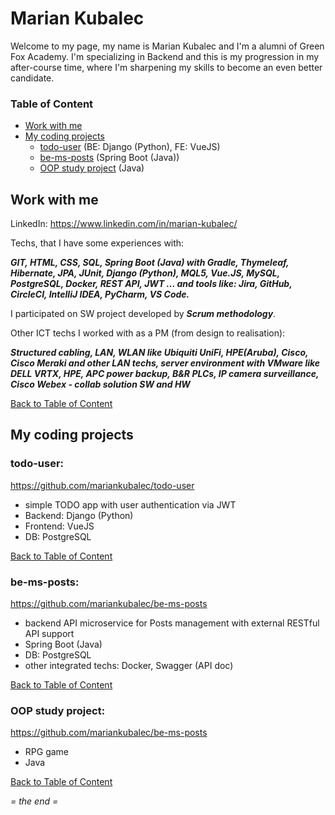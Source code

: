 # Marian Kubalec

Welcome to my page, my name is Marian Kubalec and I'm a alumni of Green Fox Academy. I'm specializing in Backend and this is my progression in my after-course time, where I'm sharpening my skills to become an even better candidate.

### Table of Content
* [Work with me](#work-with-me)
* [My coding projects](#my-coding-projects)
  * [todo-user](#todo-user) (BE: Django (Python), FE: VueJS)
  * [be-ms-posts](#be-ms-posts) (Spring Boot (Java))
  * [OOP study project](#oop-study-project) (Java)


## Work with me

LinkedIn: https://www.linkedin.com/in/marian-kubalec/

Techs, that I have some experiences with:

***GIT, HTML, CSS, SQL, Spring Boot (Java) with Gradle, Thymeleaf, Hibernate, JPA, JUnit, Django (Python), MQL5, Vue.JS, MySQL, PostgreSQL, Docker, REST API, JWT ... and tools like: Jira, GitHub, CircleCI, IntelliJ IDEA, PyCharm, VS Code.*** 

I participated on SW project developed by ***Scrum methodology***.

Other ICT techs I worked with as a PM (from design to realisation): 

***Structured cabling, LAN, WLAN like Ubiquiti UniFi, HPE(Aruba), Cisco, Cisco Meraki and other LAN techs, server environment with VMware like DELL VRTX, HPE, APC power backup, B&R PLCs, IP camera surveillance, Cisco Webex - collab solution SW and HW***

[Back to Table of Content](#table-of-content)


## My coding projects

### todo-user:
https://github.com/mariankubalec/todo-user 

* simple TODO app with user authentication via JWT
* Backend: Django (Python)
* Frontend: VueJS
* DB: PostgreSQL

[Back to Table of Content](#table-of-content)

### be-ms-posts:
https://github.com/mariankubalec/be-ms-posts
* backend API microservice for Posts management with external RESTful API support
* Spring Boot (Java)
* DB: PostgreSQL
* other integrated techs: Docker, Swagger (API doc)

[Back to Table of Content](#table-of-content)

### OOP study project:
https://github.com/mariankubalec/be-ms-posts
* RPG game
* Java

[Back to Table of Content](#table-of-content)

*= the end =*